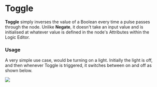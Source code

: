 # Toggle

**Toggle** simply inverses the value of a Boolean every time a pulse passes through the node. Unlike **Negate**, it doesn't take an input value and is initialised at whatever value is defined in the node's Attributes within the Logic Editor.

### Usage

A very simple use case, would be turning on a light. Initially the light is off, and then whenever Toggle is triggered, it switches between on and off as shown below.

![](../../../../.gitbook/assets/toggle-example.png)

